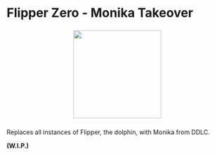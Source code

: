 <h1 align="left">Flipper Zero - Monika Takeover</h1>

###

<div align="center">
  <img height="200" src="https://i.imgur.com/1A9KM6a.png"  />
</div>

###

<p align="left">Replaces all instances of Flipper, the dolphin, with Monika from DDLC.</p>
<p align="left"><b>(W.I.P.)</b></p>
